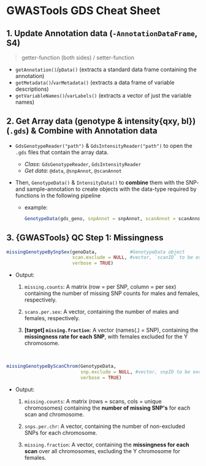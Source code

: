# GWASTools GDS Cheat Sheet

## 1. Update Annotation data (`-AnnotationDataFrame`, S4)

> getter-function (both sides) / setter-function

- `getAnnotation()`/`pData()` (extracts a standard data frame containing the annotation)
- `getMetadata()`/`varMetadata()` (extracts a data frame of variable descriptions)
- `getVariableNames()`/`varLabels()` (extracts a vector of just the variable names)


## 2. Get **Array data** (genotype & intensity{qxy, bl}) (`.gds`) & Combine with Annotation data

- `GdsGenotypeReader("path")` & `GdsIntensityReader("path")` to open the `.gds` files that contain the array data. 
  - *Class*: `GdsGenotypeReader`, `GdsIntensityReader`
  - *Get data*: `@data`, `@snpAnnot`, `@scanAnnot`

- Then, `GenotypeData()` & `IntensityData()` to **combine** them with the SNP- and sample-annotation to create objects with the data-type required by functions in the following pipeline

  - example: 
    ```r
    GenotypeData(gds_geno, snpAnnot = snpAnnot, scanAnnot = scanAnnot)
    ```

 
## 3. {GWASTools} QC Step 1: Missingness

```r
missingGenotypeBySnpSex(genoData,            #GenotypeData object
                        scan.exclude = NULL, #vector, `scanID` to be excluded
                        verbose = TRUE)
```

- Output:
  1. `missing.counts`: A matrix (row = per SNP, column = per sex) containing the number of missing SNP counts for males and females, respectively.
    
  2. `scans.per.sex`: A vector, containing the number of males and females, respectively.
    
  3. **[target] `missing.fraction`**:	A vector (names(.) = SNP), containing the **missingness rate for each SNP**, with females excluded for the Y chromosome.

<br>

```r
missingGenotypeByScanChrom(GenotypeData, 
                           snp.exclude = NULL, #vector, snpID to be excluded from missing count
                           verbose = TRUE)
```

- Output: 
  1. `missing.counts`: A matrix (rows = scans, cols = unique chromosomes) containing the **number of missing SNP's** for each scan and chromosome.

  2. `snps.per.chr`: A vector, containing the number of non-excluded SNPs for each chromosome.

  3. `missing.fraction`: A vector, containing the **missingness for each scan** over all chromosomes, excluding the Y chromosome for females.



